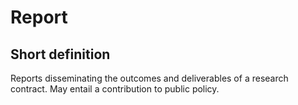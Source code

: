 # Report
## Short definition
Reports disseminating the outcomes and deliverables of a research contract. May entail a contribution to public policy.
